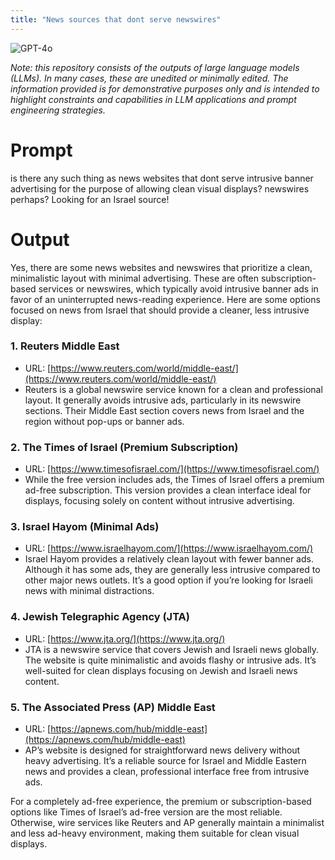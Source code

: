 ```yaml
---
title: "News sources that dont serve newswires"
---
```

![GPT-4o](https://img.shields.io/badge/GPT--4o-3333FF?style=for-the-badge&logo=openai&logoColor=white)



*Note: this repository consists of the outputs of large language models (LLMs). In many cases, these are unedited or minimally edited. The information provided is for demonstrative purposes only and is intended to highlight constraints and capabilities in LLM applications and prompt engineering strategies.*


# Prompt

is there any such thing as news websites that dont serve intrusive banner advertising for the purpose of allowing clean visual displays? newswires perhaps? Looking for an Israel source!

# Output

Yes, there are some news websites and newswires that prioritize a clean, minimalistic layout with minimal advertising. These are often subscription-based services or newswires, which typically avoid intrusive banner ads in favor of an uninterrupted news-reading experience. Here are some options focused on news from Israel that should provide a cleaner, less intrusive display:

### 1. **Reuters Middle East** 
   - URL: [https://www.reuters.com/world/middle-east/](https://www.reuters.com/world/middle-east/)
   - Reuters is a global newswire service known for a clean and professional layout. It generally avoids intrusive ads, particularly in its newswire sections. Their Middle East section covers news from Israel and the region without pop-ups or banner ads.

### 2. **The Times of Israel (Premium Subscription)**
   - URL: [https://www.timesofisrael.com/](https://www.timesofisrael.com/)
   - While the free version includes ads, the Times of Israel offers a premium ad-free subscription. This version provides a clean interface ideal for displays, focusing solely on content without intrusive advertising.

### 3. **Israel Hayom (Minimal Ads)**
   - URL: [https://www.israelhayom.com/](https://www.israelhayom.com/)
   - Israel Hayom provides a relatively clean layout with fewer banner ads. Although it has some ads, they are generally less intrusive compared to other major news outlets. It’s a good option if you’re looking for Israeli news with minimal distractions.

### 4. **Jewish Telegraphic Agency (JTA)**
   - URL: [https://www.jta.org/](https://www.jta.org/)
   - JTA is a newswire service that covers Jewish and Israeli news globally. The website is quite minimalistic and avoids flashy or intrusive ads. It’s well-suited for clean displays focusing on Jewish and Israeli news content.

### 5. **The Associated Press (AP) Middle East**
   - URL: [https://apnews.com/hub/middle-east](https://apnews.com/hub/middle-east)
   - AP’s website is designed for straightforward news delivery without heavy advertising. It’s a reliable source for Israel and Middle Eastern news and provides a clean, professional interface free from intrusive ads.

For a completely ad-free experience, the premium or subscription-based options like Times of Israel’s ad-free version are the most reliable. Otherwise, wire services like Reuters and AP generally maintain a minimalist and less ad-heavy environment, making them suitable for clean visual displays.